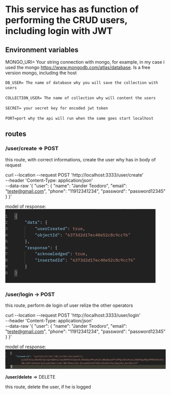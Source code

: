 # This service has as function of performing the CRUD users, including login with JWT

## Environment variables
MONGO_URI= Your string connection with mongo, for example, in my case i used the mongo <https://www.mongodb.com/atlas/database>. Is a free version mongo, including the host

```
DB_USER= The name of database why you will save the collection with users

COLLECTION_USER= The name of collection why will content the users

SECRET= your secret key for encoded jwt token

PORT=port why the api will run when the same goes start localhost
```

## routes 
    
### **/user/create** => POST

this route, with correct informations, create the user why has in body of request

curl --location --request POST 'http://localhost:3333/user/create' \
--header 'Content-Type: application/json' \
--data-raw '{
    "user": {
        "name": "Jander Teodoro",
        "email": "teste@gmail.com",
        "phone": "11912341234",
        "password": "password12345"
    }
}'

model of response:<br>
![response_user_create](src/docs/response_user_create.png)

### **/user/login** -> POST

this route, perform de login of user relize the other operators

curl --location --request POST 'http://localhost:3333/user/login' \
--header 'Content-Type: application/json' \
--data-raw '{
    "user": {
        "name": "Jander Teodoro",
        "email": "teste@gmail.com",
        "phone": "11912341234",
        "password": "password12345"
    }
}'

model of response:<br>
![response_user_login](src/docs/response_user_login.png)

**/user/delete** => DELETE

this route, delete the user, if he is logged
